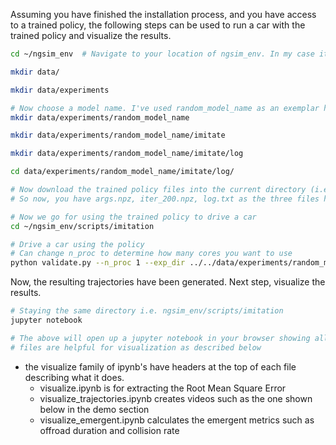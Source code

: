 Assuming you have finished the installation process, and you have access to a trained policy, the following steps can be used
to run a car with the trained policy and visualize the results. 

```bash
cd ~/ngsim_env	# Navigate to your location of ngsim_env. In my case it was in my ~

mkdir data/

mkdir data/experiments

# Now choose a model name. I've used random_model_name as an exemplar here
mkdir data/experiments/random_model_name

mkdir data/experiments/random_model_name/imitate

mkdir data/experiments/random_model_name/imitate/log

cd data/experiments/random_model_name/imitate/log/

# Now download the trained policy files into the current directory (i.e. ngsim_env/data/experiments/random_model_name/imitate/log)
# So now, you have args.npz, iter_200.npz, log.txt as the three files here. These constitute the trained policy

# Now we go for using the trained policy to drive a car
cd ~/ngsim_env/scripts/imitation

# Drive a car using the policy
# Can change n_proc to determine how many cores you want to use
python validate.py --n_proc 1 --exp_dir ../../data/experiments/random_model_name/ --params_filename itr_200.npz --random_seed 42
```
Now, the resulting trajectories have been generated. Next step, visualize the results. 

```bash
# Staying the same directory i.e. ngsim_env/scripts/imitation
jupyter notebook

# The above will open up a jupyter notebook in your browser showing all the files in the current directory. The .ipynb
# files are helpful for visualization as described below
```
- the visualize family of ipynb's have headers at the top of each file describing what it does.
  - visualize.ipynb is for extracting the Root Mean Square Error
  - visualize_trajectories.ipynb creates videos such as the one shown below in the demo section
  - visualize_emergent.ipynb calculates the emergent metrics such as offroad duration and collision rate
